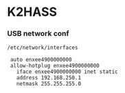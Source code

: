 
# K2HASS

### USB network conf

`/etc/network/interfaces`

```
 auto enxee4900000000
 allow-hotplug enxee4900000000
   iface enxee4900000000 inet static
   address 192.168.250.1
   netmask 255.255.255.0
```
